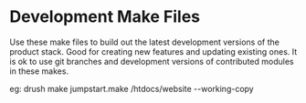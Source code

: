 # Development Make Files

Use these make files to build out the latest development versions of the product
stack. Good for creating new features and updating existing ones. It is ok to
use git branches and development versions of contributed modules in these makes.

  eg: drush make jumpstart.make /htdocs/website --working-copy

